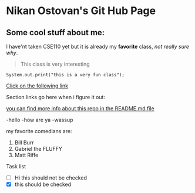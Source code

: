 # Nikan Ostovan's Git Hub Page
## Some cool stuff about me:
I have'nt taken CSE110 yet but it is already my **favorite** class, *not really sure why*. 
> This class is very interesting
```
System.out.print("this is a very fun class");
```
[Click on the following link](https://www.youtube.com/watch?v=dQw4w9WgXcQ)

Section links go here when i figure it out:

[you can find more info about this repo in the README.md file](README.md)

-hello
-how are ya
-wassup

my favorite comedians are:
1. Bill Burr
2. Gabriel the FLUFFY
3. Matt Riffe

Task list
- [ ] Hi this should not be checked
- [x] this should be checked
